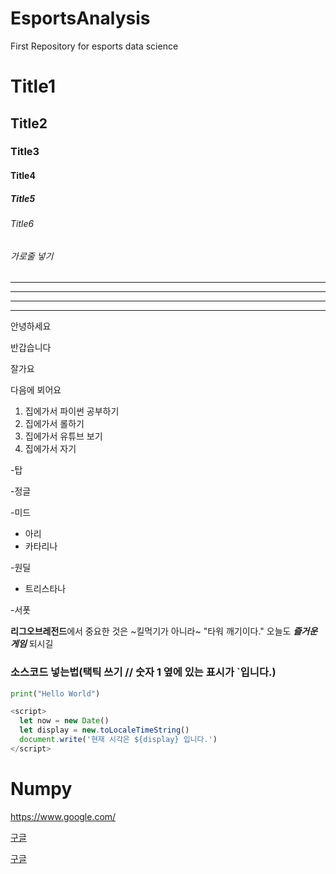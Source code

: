 # EsportsAnalysis
First Repository for esports data science

# Title1
## Title2
### Title3
#### Title4
##### Title5
###### Title6
###### 가로줄 넣기
---
- - - -
****
* * *


안녕하세요

반갑습니다

잘가요

다음에 뵈어요

1. 집에가서 파이썬 공부하기
2. 집에가서 롤하기
3. 집에가서 유튜브 보기
4. 집에가서 자기

-탑

-정글

-미드
  - 아리
  - 카타리나

-원딜

  - 트리스타나
  
-서폿

**리그오브레전드**에서 중요한 것은 ~킬먹기가 아니라~ "타워 깨기이다."
오늘도 ***즐거운 게임*** 되시길

### 소스코드 넣는법(택틱 쓰기 // 숫자 1 옆에 있는 표시가 `입니다.)

```python
print("Hello World")
```

```javascript
<script>
  let now = new Date()
  let display = new.toLocaleTimeString()
  document.write('현재 시각은 ${display} 입니다.')
</script>
```

# Numpy


<https://www.google.com/>

[구글](https://www.google.com/)

[구글](https://www.google.com/, "클릭하면 구글로 이동합니다")
